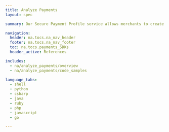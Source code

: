 ```yaml
---
title: Analyze Payments
layout: spec

summary: Our Secure Payment Profile service allows merchants to create secure payment accounts for storing confidential contact and/or credit details on Beanstream’s server.

navigation:
  header: na.tocs.na_nav_header
  footer: na.tocs.na_nav_footer
  toc: na.tocs.payments_SDKs
  header_active: References

includes:
  - na/analyze_payments/overview
  - na/analyze_payments/code_samples

language_tabs:
  - shell
  - python
  - csharp
  - java
  - ruby
  - php
  - javascript
  - go

---
```


